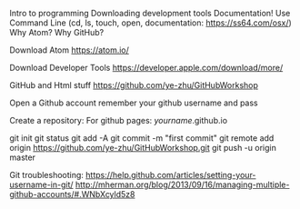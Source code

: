 Intro to programming
Downloading development tools
Documentation!
Use Command Line (cd, ls, touch, open, documentation: https://ss64.com/osx/)
Why Atom?
Why GitHub?

Download Atom
https://atom.io/

Download Developer Tools
https://developer.apple.com/download/more/


GitHub and Html stuff
https://github.com/ye-zhu/GitHubWorkshop

Open a Github account
remember your github username and pass

Create a repository:
For github pages:
*yourname*.github.io

git init
git status
git add -A
git commit -m "first commit"
git remote add origin https://github.com/ye-zhu/GitHubWorkshop.git
git push -u origin master


Git troubleshooting:
https://help.github.com/articles/setting-your-username-in-git/
http://mherman.org/blog/2013/09/16/managing-multiple-github-accounts/#.WNbXcyld5z8

